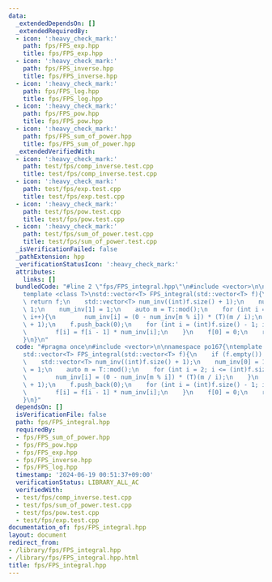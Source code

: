 ```yaml
---
data:
  _extendedDependsOn: []
  _extendedRequiredBy:
  - icon: ':heavy_check_mark:'
    path: fps/FPS_exp.hpp
    title: fps/FPS_exp.hpp
  - icon: ':heavy_check_mark:'
    path: fps/FPS_inverse.hpp
    title: fps/FPS_inverse.hpp
  - icon: ':heavy_check_mark:'
    path: fps/FPS_log.hpp
    title: fps/FPS_log.hpp
  - icon: ':heavy_check_mark:'
    path: fps/FPS_pow.hpp
    title: fps/FPS_pow.hpp
  - icon: ':heavy_check_mark:'
    path: fps/FPS_sum_of_power.hpp
    title: fps/FPS_sum_of_power.hpp
  _extendedVerifiedWith:
  - icon: ':heavy_check_mark:'
    path: test/fps/comp_inverse.test.cpp
    title: test/fps/comp_inverse.test.cpp
  - icon: ':heavy_check_mark:'
    path: test/fps/exp.test.cpp
    title: test/fps/exp.test.cpp
  - icon: ':heavy_check_mark:'
    path: test/fps/pow.test.cpp
    title: test/fps/pow.test.cpp
  - icon: ':heavy_check_mark:'
    path: test/fps/sum_of_power.test.cpp
    title: test/fps/sum_of_power.test.cpp
  _isVerificationFailed: false
  _pathExtension: hpp
  _verificationStatusIcon: ':heavy_check_mark:'
  attributes:
    links: []
  bundledCode: "#line 2 \"fps/FPS_integral.hpp\"\n#include <vector>\n\nnamespace po167{\n\
    template <class T>\nstd::vector<T> FPS_integral(std::vector<T> f){\n    if (f.empty())\
    \ return f;\n    std::vector<T> num_inv((int)f.size() + 1);\n    num_inv[0] =\
    \ 1;\n    num_inv[1] = 1;\n    auto m = T::mod();\n    for (int i = 2; i <= (int)f.size();\
    \ i++){\n        num_inv[i] = (0 - num_inv[m % i]) * (T)(m / i);\n    }\n    f.reserve((int)f.size()\
    \ + 1);\n    f.push_back(0);\n    for (int i = (int)f.size() - 1; i > 0; i--){\n\
    \        f[i] = f[i - 1] * num_inv[i];\n    }\n    f[0] = 0;\n    return f;\n\
    }\n}\n"
  code: "#pragma once\n#include <vector>\n\nnamespace po167{\ntemplate <class T>\n\
    std::vector<T> FPS_integral(std::vector<T> f){\n    if (f.empty()) return f;\n\
    \    std::vector<T> num_inv((int)f.size() + 1);\n    num_inv[0] = 1;\n    num_inv[1]\
    \ = 1;\n    auto m = T::mod();\n    for (int i = 2; i <= (int)f.size(); i++){\n\
    \        num_inv[i] = (0 - num_inv[m % i]) * (T)(m / i);\n    }\n    f.reserve((int)f.size()\
    \ + 1);\n    f.push_back(0);\n    for (int i = (int)f.size() - 1; i > 0; i--){\n\
    \        f[i] = f[i - 1] * num_inv[i];\n    }\n    f[0] = 0;\n    return f;\n\
    }\n}"
  dependsOn: []
  isVerificationFile: false
  path: fps/FPS_integral.hpp
  requiredBy:
  - fps/FPS_sum_of_power.hpp
  - fps/FPS_pow.hpp
  - fps/FPS_exp.hpp
  - fps/FPS_inverse.hpp
  - fps/FPS_log.hpp
  timestamp: '2024-06-19 00:51:37+09:00'
  verificationStatus: LIBRARY_ALL_AC
  verifiedWith:
  - test/fps/comp_inverse.test.cpp
  - test/fps/sum_of_power.test.cpp
  - test/fps/pow.test.cpp
  - test/fps/exp.test.cpp
documentation_of: fps/FPS_integral.hpp
layout: document
redirect_from:
- /library/fps/FPS_integral.hpp
- /library/fps/FPS_integral.hpp.html
title: fps/FPS_integral.hpp
---
```

